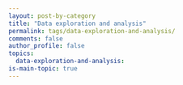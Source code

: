 ```yaml
---
layout: post-by-category
title: "Data exploration and analysis"
permalink: tags/data-exploration-and-analysis/
comments: false
author_profile: false
topics:
  data-exploration-and-analysis:
is-main-topic: true
---
```

